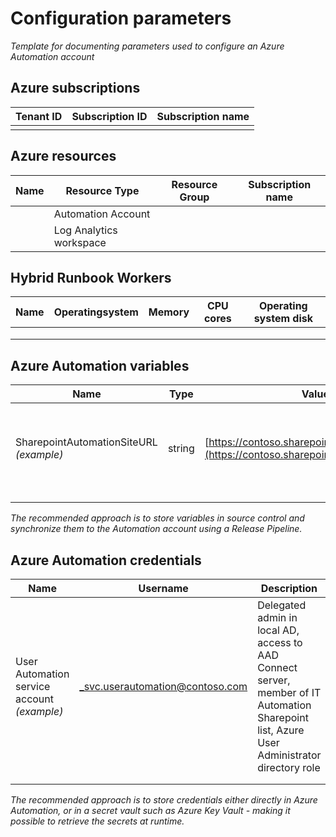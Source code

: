 ﻿# Configuration parameters

<!-- markdownlint-disable MD036 -->
*Template for documenting parameters used to configure an Azure Automation account*
<!-- markdownlint-enable MD036 -->

## Azure subscriptions

| Tenant ID | Subscription ID | Subscription name |
|-----------|-----------------|-------------------|
|           |                 |                   |

## Azure resources

| Name | Resource Type | Resource Group | Subscription name |
|------|---------------|----------------|-------------------|
|      |     Automation Account          |                |                   |
|      |     Log Analytics workspace          |                |                   |

## Hybrid Runbook Workers

| Name | Operatingsystem | Memory | CPU cores | Operating system disk |
|------|-----------------|--------|-----------|-----------------------|
|      |                 |        |           |                       |
|      |                 |        |           |                       |
|      |                 |        |           |                       |

## Azure Automation variables

| Name | Type | Value | Description |
|------|------|-------|-------------|
|   SharepointAutomationSiteURL *(example)*   |   string   |    [https://contoso.sharepoint.com/ITAutomation](https://contoso.sharepoint.com/ITAutomation)   |      Sharepoint-site used to store metadata used in automation processes       |
|      |      |       |             |
|      |      |       |             |

*The recommended approach is to store variables in source control and synchronize them to the Automation account using a Release Pipeline.*

## Azure Automation credentials

| Name | Username | Description |
|------|----------|-------------|
|   User Automation service account *(example)*   |    _svc.userautomation@contoso.com      |      Delegated admin in local AD, access to AAD Connect server, member of IT Automation Sharepoint list, Azure User Administrator directory role       |
|      |          |             |
|      |          |             |

*The recommended approach is to store credentials either directly in Azure Automation, or in a secret vault such as Azure Key Vault - making it possible to retrieve the secrets at runtime.*